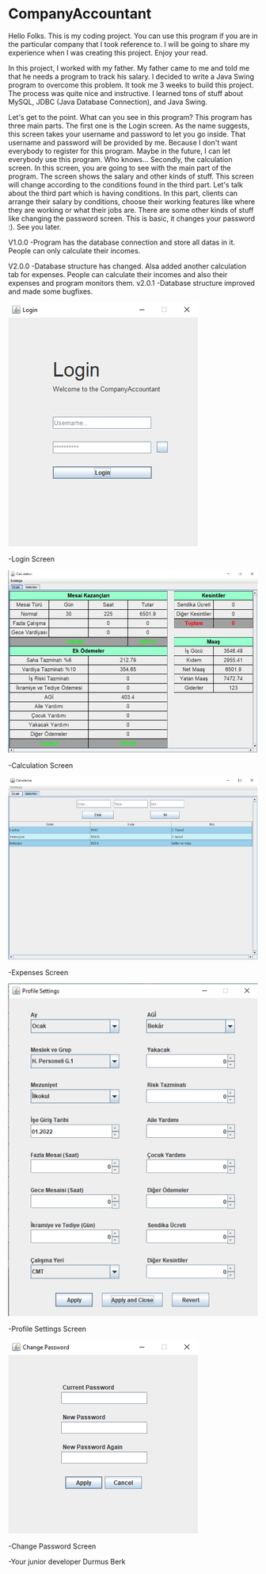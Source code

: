 # CompanyAccountant
Hello Folks. This is my coding project. You can use this program if you are in the particular company that I took reference to. I will be going to share my experience when I was creating this project. Enjoy your read.

In this project, I worked with my father. My father came to me and told me that he needs a program to track his salary. I decided to write a Java Swing program to overcome this problem. It took me 3 weeks to build this project. The process was quite nice and instructive. I learned tons of stuff about MySQL, JDBC (Java Database Connection), and Java Swing.

Let's get to the point. What can you see in this program? This program has three main parts. The first one is the Login screen. As the name suggests, this screen takes your username and password to let you go inside. That username and password will be provided by me. Because I don't want everybody to register for this program. Maybe in the future, I can let everybody use this program. Who knows... Secondly, the calculation screen. In this screen, you are going to see with the main part of the program. The screen shows the salary and other kinds of stuff. This screen will change according to the conditions found in the third part. Let's talk about the third part which is having conditions. In this part, clients can arrange their salary by conditions, choose their working features like where they are working or what their jobs are. There are some other kinds of stuff like changing the password screen. This is basic, it changes your password :). See you later.

V1.0.0
-Program has the database connection and store all datas in it. People can only calculate their incomes.

V2.0.0
-Database structure has changed. Alsa added another calculation tab for expenses. People can calculate their incomes and also their expenses and program monitors them.
  v2.0.1
  -Database structure improved and made some bugfixes.

![Login Screen](Images/LoginScreen.png)

-Login Screen

![Calculation Screen](Images/CalculationScreen.png)

-Calculation Screen

![Expenses Screen](Images/ExpensesScreen.png)

-Expenses Screen

![Profile Settings Screen](Images/ProfileSettingsScreen.png?)

-Profile Settings Screen

![Change Password Screen](Images/ChangePasswordScreen.png)

-Change Password Screen





-Your junior developer Durmus Berk
